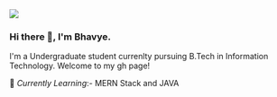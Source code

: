 <img src="https://cdn11.bigcommerce.com/s-ixtrkzisub/product_images/uploaded_images/banner-plant-trees.jpg"/>
 
### Hi there 👋, I'm Bhavye.
 I'm a Undergraduate student currenlty pursuing B.Tech in Information Technology. Welcome to my gh page! <br>

🌱 *Currently Learning*:- MERN Stack and JAVA <br>
